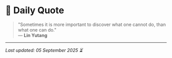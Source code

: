 # 📜 Daily Quote

> "Sometimes it is more important to discover what one cannot do, than what one can do."  
> — **Lin Yutang**

---

_Last updated: 05 September 2025 ⏳_
